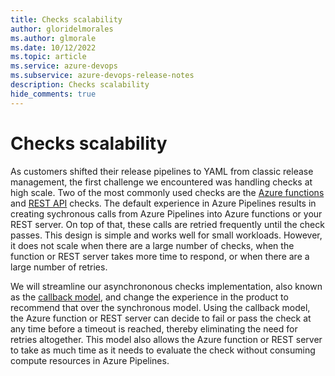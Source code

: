 ```yaml
---
title: Checks scalability
author: gloridelmorales
ms.author: glmorale
ms.date: 10/12/2022
ms.topic: article
ms.service: azure-devops
ms.subservice: azure-devops-release-notes
description: Checks scalability
hide_comments: true
---
```


# Checks scalability

As customers shifted their release pipelines to YAML from classic release management, the first challenge we encountered was handling checks at high scale. Two of the most commonly used checks are the [Azure functions](/azure/devops/pipelines/process/approvals?view=azure-devops&tabs=check-pass#invoke-azure-functionhttps://learn.microsoft.com/rest/api/azure/devops/wit/?view=azure-devops-rest-7.1&preserve-view=true#work-item-batch-update-api-) and [REST API](/azure/devops/pipelines/process/approvals?view=azure-devops&tabs=check-pass#invoke-rest-api&preserve-view=true) checks. The default experience in Azure Pipelines results in creating sychronous calls from Azure Pipelines into Azure functions or your REST server. On top of that, these calls are retried frequently until the check passes. This design is simple and works well for small workloads. However, it does not scale when there are a large number of checks, when the function or REST server takes more time to respond, or when there are a large number of retries.

We will streamline our asynchrononous checks implementation, also known as the [callback model](/azure/devops/pipelines/tasks/utility/azure-function?view=azure-devops#is-there-an-example-of-an-azure-function-that-uses-the-callback-completion-mode&preserve-view=true), and change the experience in the product to recommend that over the synchronous model. Using the callback model, the Azure function or REST server can decide to fail or pass the check at any time before a timeout is reached, thereby eliminating the need for retries altogether. This model also allows the Azure function or REST server to take as much time as it needs to evaluate the check without consuming compute resources in Azure Pipelines.



